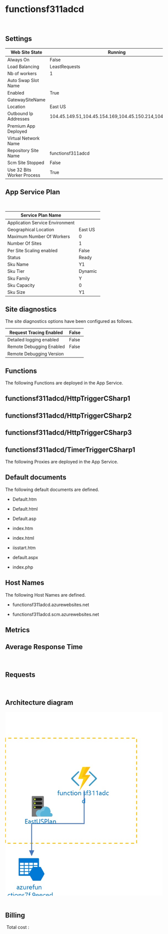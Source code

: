 # functionsf311adcd 
  
## Settings


| Web Site State | Running  |
| --- | --- |
| Always On | False  |
| Load Balancing | LeastRequests  |
| Nb of workers | 1  |
| Auto Swap Slot Name |   |
| Enabled | True  |
| GatewaySiteName |   |
| Location | East US  |
| Outbound Ip Addresses | 104.45.149.51,104.45.154.169,104.45.150.214,104.45.148.0  |
| Premium App Deployed |   |
| Virtual Network Name |   |
| Repository Site Name | functionsf311adcd  |
| Scm Site Stopped | False  |
| Use 32 Bits Worker Process | True  |


## App Service Plan
 

| Service Plan Name |   |
| --- | --- |
| Application Service Environment |   |
| Geographical Location | East US  |
| Maximum Number Of Workers | 0  |
| Number Of Sites | 1  |
| Per Site Scaling enabled | False  |
| Status | Ready  |
| Sku Name | Y1  |
| Sku Tier | Dynamic  |
| Sku Family | Y  |
| Sku Capacity | 0  |
| Sku Size | Y1  |



## Site diagnostics
The site diagnostics options have been configured as follows.

| Request Tracing Enabled | False  |
| --- | --- |
| Detailed logging enabled | False  |
| Remote Debugging Enabled | False  |
| Remote Debugging Version |   |



## Functions
The following Functions are deployed in the App Service.
## functionsf311adcd/HttpTriggerCSharp1

## functionsf311adcd/HttpTriggerCSharp2

## functionsf311adcd/HttpTriggerCSharp3

## functionsf311adcd/TimerTriggerCSharp1

The following Proxies are deployed in the App Service.




## Default documents
The following default documents are defined.
- Default.htm

- Default.html

- Default.asp

- index.htm

- index.html

- iisstart.htm

- default.aspx

- index.php


## Host Names
The following Host Names are defined.
- functionsf311adcd.azurewebsites.net

- functionsf311adcd.scm.azurewebsites.net



## Metrics

## Average Response Time
 
## Requests
 
## Architecture diagram
![Cloudockit](../assets/a3abef655acf436681c757d6f9d961bc.jpg) 




## Billing
 Total cost : 
